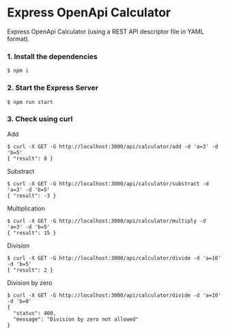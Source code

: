 # Express OpenApi Calculator

Express OpenApi Calculator (using a REST API descriptor file in YAML format).

### 1. Install the dependencies

```shell
$ npm i
```

### 2. Start the Express Server

```shell
$ npm run start
```
### 3. Check using curl

Add

```shell
$ curl -X GET -G http://localhost:3000/api/calculator/add -d 'a=3' -d 'b=5'
{ "result": 8 }
```

Substract

```shell
$ curl -X GET -G http://localhost:3000/api/calculator/substract -d 'a=3' -d 'b=5'
{ "result": -3 }
```

Multiplication

```shell
$ curl -X GET -G http://localhost:3000/api/calculator/multiply -d 'a=3' -d 'b=5'
{ "result": 15 }
```

Division

```shell
$ curl -X GET -G http://localhost:3000/api/calculator/divide -d 'a=10' -d 'b=5'
{ "result": 2 }
```

Division by zero

```shell
$ curl -X GET -G http://localhost:3000/api/calculator/divide -d 'a=10' -d 'b=0'
{
  "status": 400,
  "message": "Division by zero not allowed"
}
```

